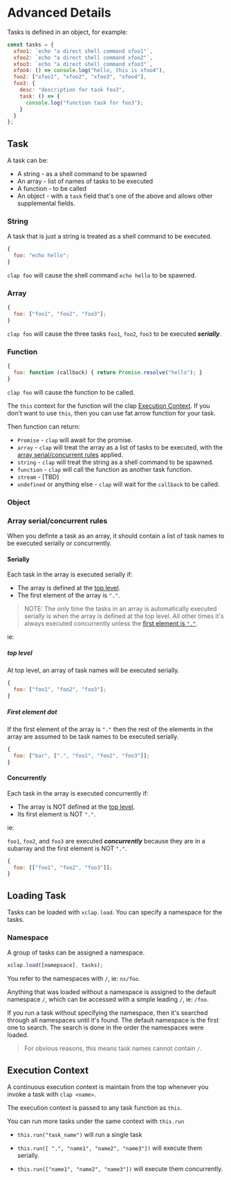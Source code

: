 # Advanced Details

Tasks is defined in an object, for example:

```js
const tasks = {
  xfoo1: `echo "a direct shell command xfoo1"`,
  xfoo2: `echo "a direct shell command xfoo2"`,
  xfoo3: `echo "a direct shell command xfoo3"`,
  xfoo4: () => console.log("hello, this is xfoo4"),
  foo2: ["xfoo1", "xfoo2", "xfoo3", "xfoo4"],
  foo3: {
    desc: "description for task foo3",
    task: () => {
      console.log("function task for foo3");
    }
  }
};
```

## Task

A task can be:

* A string - as a shell command to be spawned
* An array - list of names of tasks to be executed
* A function - to be called
* An object - with a `task` field that's one of the above and allows other supplemental fields.

### String

A task that is just a string is treated as a shell command to be executed.

```js
{
  foo: "echo hello";
}
```

`clap foo` will cause the shell command `echo hello` to be spawned.

### Array

```js
{
  foo: ["foo1", "foo2", "foo3"];
}
```

`clap foo` will cause the three tasks `foo1`, `foo2`, `foo3` to be executed **_serially_**.

### Function

```js
{
  foo: function (callback) { return Promise.resolve("hello"); }
}
```

`clap foo` will cause the function to be called.

The `this` context for the function will the clap [Execution Context](#execution-context). If you don't want to use `this`, then you can use fat arrow function for your task.

Then function can return:

* `Promise` - `clap` will await for the promise.
* `array` - `clap` will treat the array as a list of tasks to be executed, with the [array serial/concurrent rules](#array-serialconcurrent-rules) applied.
* `string` - `clap` will treat the string as a shell command to be spawned.
* `function` - `clap` will call the function as another task function.
* `stream` - [TBD]
* `undefined` or anything else - `clap` will wait for the `callback` to be called.

### Object

### Array serial/concurrent rules

When you definte a task as an array, it should contain a list of task names to be executed serially or concurrently.

#### Serially

Each task in the array is executed serially if:

* The array is defined at the [top level](#toplevel).
* The first element of the array is `"."`.

> NOTE: The only time the tasks in an array is automatically executed serially is when the array is defined at the top level.
> All other times it's always executed concurrently unless the [first element is `"."`](#firstelementdot).

ie:

##### top level

At top level, an array of task names will be executed serially.

```js
{
  foo: ["foo1", "foo2", "foo3"];
}
```

##### First element dot

If the first element of the array is `"."` then the rest of the elements in the array are assumed to be task names to be executed serially.

```js
{
  foo: ["bar", [".", "foo1", "foo2", "foo3"]];
}
```

#### Concurrently

Each task in the array is executed concurrently if:

* The array is NOT defined at the [top level](#toplevel).
* Its first element is NOT `"."`.

ie:

`foo1`, `foo2`, and `foo3` are executed **_concurrently_** because they are in a subarray and the first element is NOT `"."`.

```js
{
  foo: [["foo1", "foo2", "foo3"]];
}
```

## Loading Task

Tasks can be loaded with `xclap.load`. You can specify a namespace for the tasks.

### Namespace

A group of tasks can be assigned a namespace.

```js
xclap.load([namepsace], tasks);
```

You refer to the namespaces with `/`, ie: `ns/foo`.

Anything that was loaded without a namespace is assigned to the default namespace `/`, which can be accessed with a simple leading `/`, ie: `/foo`.

If you run a task without specifying the namespace, then it's searched through all namespaces until it's found. The default namespace is the first one to search. The search is done in the order the namespaces were loaded.

> For obvious reasons, this means task names cannot contain `/`.

## Execution Context

A continuous execution context is maintain from the top whenever you invoke a task with `clap <name>`.

The execution context is passed to any task function as `this`.

You can run more tasks under the same context with `this.run`

* `this.run("task_name")` will run a single task

* `this.run([ ".", "name1", "name2", "name3"])` will execute them serially.

* `this.run(["name1", "name2", "name3"])` will execute them concurrently.
